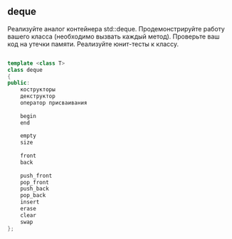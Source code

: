

## deque
Реализуйте аналог контейнера std::deque. Продемонстрируйте работу вашего класса (необходимо вызвать каждый метод). Проверьте ваш код на утечки памяти. Реализуйте юнит-тесты к классу.
```cpp

template <class T>
class deque
{
public:
    кострукторы
    декструктор
    оператор присваивания
    
    begin
    end
    
    empty
    size
    
    front
    back
    
    push_front
    pop_front
    push_back
    pop_back
    insert
    erase
    clear
    swap
};
```
